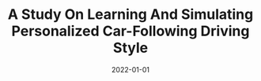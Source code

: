 ---
title: "A Study On Learning And Simulating Personalized Car-Following Driving Style"
date: 2022-01-01
venue: "25th IEEE International Conference on Intelligent Transportation Systems, ITSC 2022, Macau, China, October 8-12, 2022"
paperurl: https://doi.org/10.1109/ITSC55140.2022.9922548
authors: "Shili Sheng, Erfan Pakdamanian, Kyungtae Han, Ziran Wang and Lu Feng"
---